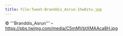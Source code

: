 ```yaml
---
title: File:Tweet-Branddis_Asrun-1hw0itu.jpg
---
```


© '''Branddis_Asrun''' – https://pbs.twimg.com/media/C5mMVbtXMAAca8H.jpg